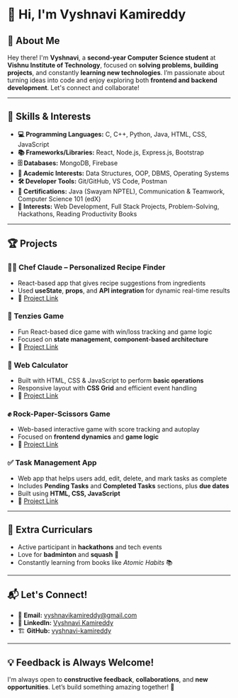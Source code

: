 # 👋 Hi, I'm **Vyshnavi Kamireddy**

## 📌 About Me  
Hey there! I'm **Vyshnavi**, a **second-year Computer Science student** at **Vishnu Institute of Technology**, focused on **solving problems, building projects**, and constantly **learning new technologies**. I’m passionate about turning ideas into code and enjoy exploring both **frontend and backend development**. Let's connect and collaborate!

---

## 🚀 Skills & Interests

- **💻 Programming Languages:** C, C++, Python, Java, HTML, CSS, JavaScript  
- **📚 Frameworks/Libraries:** React, Node.js, Express.js, Bootstrap  
- **🗄️ Databases:** MongoDB, Firebase  
- **🧠 Academic Interests:** Data Structures, OOP, DBMS, Operating Systems  
- **🛠️ Developer Tools:** Git/GitHub, VS Code, Postman  
- **📜 Certifications:** Java (Swayam NPTEL), Communication & Teamwork, Computer Science 101 (edX)  
- **🎯 Interests:** Web Development, Full Stack Projects, Problem-Solving, Hackathons, Reading Productivity Books  

---


## 🏆 Projects

### 👨‍🍳 Chef Claude – Personalized Recipe Finder  
- React-based app that gives recipe suggestions from ingredients  
- Used **useState**, **props**, and **API integration** for dynamic real-time results  
- 🔗 [Project Link](https://github.com/vyshnavi-kamireddy/Chef-Claude)

### 🎲 Tenzies Game  
- Fun React-based dice game with win/loss tracking and game logic  
- Focused on **state management**, **component-based architecture**  
- 🔗 [Project Link](https://github.com/vyshnavi-kamireddy/Tenzies-Game)

### 🧮 Web Calculator  
- Built with HTML, CSS & JavaScript to perform **basic operations**  
- Responsive layout with **CSS Grid** and efficient event handling  
- 🔗 [Project Link](https://github.com/vyshnavi-kamireddy/OIBSIP/tree/main/TASK%201%20CALCULATOR)

### ✊ Rock-Paper-Scissors Game  
- Web-based interactive game with score tracking and autoplay  
- Focused on **frontend dynamics** and **game logic**  
- 🔗 [Project Link](https://github.com/vyshnavi-kamireddy/Rock-Paper-Scissors-Game)

### ✅ Task Management App  
- Web app that helps users add, edit, delete, and mark tasks as complete  
- Includes **Pending Tasks** and **Completed Tasks** sections, plus **due dates**  
- Built using **HTML, CSS, JavaScript**  
- 🔗 [Project Link](https://github.com/vyshnavi-kamireddy/OIBSIP/tree/main/TASK%203%20TODO)

---

## 🎯 Extra Curriculars  
- Active participant in **hackathons** and tech events  
- Love for **badminton** and **squash** 🏸  
- Constantly learning from books like *Atomic Habits* 📚

---

## 📬 Let's Connect!

- 📧 **Email:** vyshnavikamireddy@gmail.com  
- 💼 **LinkedIn:** [Vyshnavi Kamireddy](https://www.linkedin.com/in/vyshnavi-kamireddy)  
- 🏗️ **GitHub:** [vyshnavi-kamireddy](https://github.com/vyshnavi-kamireddy)  

---

## 💡 Feedback is Always Welcome!  
I'm always open to **constructive feedback**, **collaborations**, and **new opportunities**. Let’s build something amazing together! 🚀
